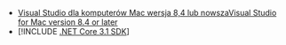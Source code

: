* [<span data-ttu-id="2457a-101">Visual Studio dla komputerów Mac wersja 8,4 lub nowsza</span><span class="sxs-lookup"><span data-stu-id="2457a-101">Visual Studio for Mac version 8.4 or later</span></span>](https://visualstudio.microsoft.com/vs/mac/)
* [!INCLUDE [.NET Core 3.1 SDK](~/includes/3.1-SDK.md)]
